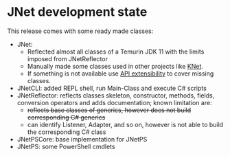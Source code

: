 # JNet development state

This release comes with some ready made classes:

* JNet:
  * Reflected almost all classes of a Temurin JDK 11 with the limits imposed from JNetReflector
  * Manually made some classes used in other projects like [KNet](https://github.com/masesgroup/KNet). 
  * If something is not available use [API extensibility](API_extensibility.md) to cover missing classes.
* JNetCLI: added REPL shell, run Main-Class and execute C# scripts
* JNetReflector: reflects classes skeleton, constructor, methods, fields, conversion operators and adds documentation; known limitation are:
  * ~~reflects base classes of generics, however does not build corresponding C# generics~~
  * can identify Listener, Adapter, and so on, however is not able to build the corresponding C# class
* JNetPSCore: base implementation for JNetPS
* JNetPS: some PowerShell cmdlets
